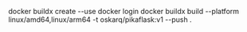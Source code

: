 docker buildx create --use
docker login
docker buildx build --platform linux/amd64,linux/arm64 -t oskarq/pikaflask:v1 --push .


